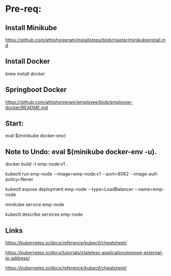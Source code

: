 # Pre-req:
## Install Minikube
https://github.com/athishsreeram/installsteps/blob/master/minikubeinstall.md

## Install Docker
brew install docker

## Springboot Docker
https://github.com/athishsreeram/employee/blob/employee-docker/README.md

## Start:
eval $(minikube docker-env)

## Note to Undo: eval $(minikube docker-env -u).

docker build -t emp-node:v1 .

kubectl run emp-node --image=emp-node:v1 --port=8082 --image-pull-policy=Never

kubectl expose deployment emp-node --type=LoadBalancer --name=emp-node

minikube service emp-node

kubectl describe services emp-node

## Links
https://kubernetes.io/docs/reference/kubectl/cheatsheet/

https://kubernetes.io/docs/tutorials/stateless-application/expose-external-ip-address/

https://kubernetes.io/docs/reference/kubectl/cheatsheet/
